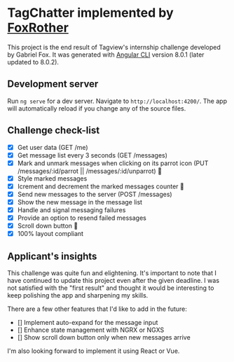 # TagChatter implemented by [FoxRother](mailto:foxrother@gmail.com)

This project is the end result of Tagview's internship challenge developed by Gabriel Fox. It was generated with [Angular CLI](https://github.com/angular/angular-cli) version 8.0.1 (later updated to 8.0.2).


## Development server

Run `ng serve` for a dev server. Navigate to `http://localhost:4200/`.
The app will automatically reload if you change any of the source files.

## Challenge check-list

- [x] Get user data (GET /me)
- [x] Get message list every 3 seconds (GET /messages)
- [x] Mark and unmark messages when clicking on its parrot icon (PUT /messages/:id/parrot || /messages/:id/unparrot) 🌟
- [x] Style marked messages
- [x] Icrement and decrement the marked messages counter 🌟
- [x] Send new messages to the server (POST /messages)
- [x] Show the new message in the message list
- [x] Handle and signal messaging failures
- [x] Provide an option to resend failed messages
- [x] Scroll down button 🌟
- [x] 100% layout compliant

## Applicant's insights

This challenge was quite fun and elightening.
It's important to note that I have continued to update this project even after the given deadline.
I was not satisfied with the "first result" and thought it would be interesting to keep polishing the app and sharpening my skills.

There are a few other features that I'd like to add in the future:
- [] Implement auto-expand for the message input
- [] Enhance state management with NGRX or NGXS
- [] Show scroll down button only when new messages arrive

I'm also looking forward to implement it using React or Vue.